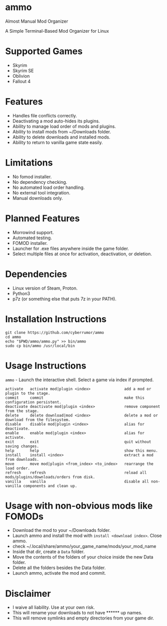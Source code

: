 # ammo
Almost Manual Mod Organizer

A Simple Terminal-Based Mod Organizer for Linux

# Supported Games
- Skyrim
- Skyrim SE
- Oblivion
- Fallout 4

# Features
- Handles file conflicts correctly.
- Deactivating a mod auto-hides its plugins.
- Ability to manage load order of mods and plugins.
- Ability to install mods from ~/Downloads folder.
- Ability to delete downloads and installed mods.
- Ability to return to vanilla game state easily.

# Limitations
- No fomod installer.
- No dependency checking.
- No automated load order handling.
- No external tool integration.
- Manual downloads only.

# Planned Features
- Morrowind support.
- Automated testing.
- FOMOD installer.
- Launcher for .exe files anywhere inside the game folder.
- Select multiple files at once for activation, deactivation, or deletion.

# Dependencies
- Linux version of Steam, Proton.
- Python3
- p7z (or something else that puts 7z in your PATH).

# Installation Instructions
```
git clone https://github.com/cyberrumor/ammo
cd ammo
echo "$PWD/ammo/ammo.py" >> bin/ammo
sudo cp bin/ammo /usr/local/bin
```

# Usage Instructions

`ammo` - Launch the interactive shell. Select a game via index if prompted.

```
activate   activate mod|plugin <index>               add a mod or plugin to the stage.
commit     commit                                    make this configuration persistent.
deactivate deactivate mod|plugin <index>             remove component from the stage.
delete     delete download|mod <index>               delete a mod or download from the filesystem.
disable    disable mod|plugin <index>                alias for deactivate.
enable     enable mod|plugin <index>                 alias for activate.
exit       exit                                      quit without saving changes.
help       help                                      show this menu.
install    install <index>                           extract a mod from downloads.
move       move mod|plugin <from_index> <to_index>   rearrange the load order.
refresh    refresh                                   reload all mods/plugins/downloads/orders from disk.
vanilla    vanilla                                   disable all non-vanilla components and clean up.
```

# Usage with non-obvious mods like FOMODs
- Download the mod to your ~/Downloads folder.
- Launch ammo and install the mod with `install <download index>`. Close ammo.
- check ~/.local/share/ammo/your_game_name/mods/your_mod_name
- Inside that dir, create a `Data` folder.
- Move the contents of the folders of your choice inside the new Data folder.
- Delete all the folders besides the Data folder.
- Launch ammo, activate the mod and commit.

# Disclaimer
- I waive all liability. Use at your own risk.
- This will rename your downloads to not have ****** up names.
- This will remove symlinks and empty directories from your game dir.

